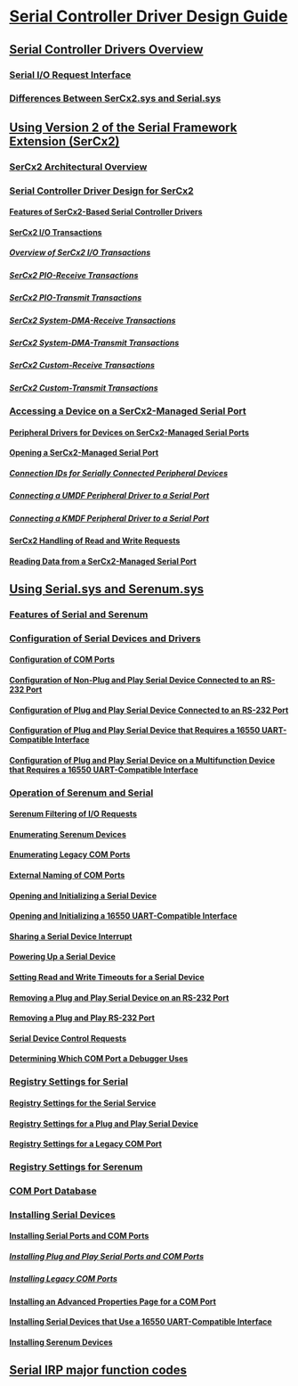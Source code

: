 # [Serial Controller Driver Design Guide](index.md)
## [Serial Controller Drivers Overview](serial-drivers-overview.md)
### [Serial I/O Request Interface](serial-i-o-request-interface.md)
### [Differences Between SerCx2.sys and Serial.sys](differences-between-sercx2-and-serial-sys.md)
## [Using Version 2 of the Serial Framework Extension (SerCx2)](using-version-2-of-the-serial-framework-extension.md)
### [SerCx2 Architectural Overview](sercx2-architectural-overview.md)
### [Serial Controller Driver Design for SerCx2](serial-controller-driver-design-for-sercx2.md)
#### [Features of SerCx2-Based Serial Controller Drivers](features-of-sercx2-based-serial-controller-drivers.md)
#### [SerCx2 I/O Transactions](sercx2-i-o-transactions.md)
##### [Overview of SerCx2 I/O Transactions](overview-of-sercx2-i-o-transactions.md)
##### [SerCx2 PIO-Receive Transactions](sercx2-pio-receive-transactions.md)
##### [SerCx2 PIO-Transmit Transactions](sercx2-pio-transmit-transactions.md)
##### [SerCx2 System-DMA-Receive Transactions](sercx2-system-dma-receive-transactions.md)
##### [SerCx2 System-DMA-Transmit Transactions](sercx2-system-dma-transmit-transactions.md)
##### [SerCx2 Custom-Receive Transactions](sercx2-custom-receive-transactions.md)
##### [SerCx2 Custom-Transmit Transactions](sercx2-custom-transmit-transactions.md)
### [Accessing a Device on a SerCx2-Managed Serial Port](accessing-a-device-on-a-sercx2-managed-serial-port.md)
#### [Peripheral Drivers for Devices on SerCx2-Managed Serial Ports](peripheral-drivers-for-devices-on-sercx2-managed-serial-ports.md)
#### [Opening a SerCx2-Managed Serial Port](opening-a-sercx2-managed-serial-port.md)
##### [Connection IDs for Serially Connected Peripheral Devices](connection-ids-for-serially-connected-peripheral-devices.md)
##### [Connecting a UMDF Peripheral Driver to a Serial Port](connecting-a-umdf-peripheral-device-driver-to-a-serial-port.md)
##### [Connecting a KMDF Peripheral Driver to a Serial Port](connecting-a-kmdf-peripheral-device-driver-to-a-serial-port.md)
#### [SerCx2 Handling of Read and Write Requests](sercx2-handling-of-read-and-write-requests.md)
#### [Reading Data from a SerCx2-Managed Serial Port](reading-data-from-a-sercx2-managed-serial-port.md)
## [Using Serial.sys and Serenum.sys](using-serial-sys-and-serenum-sys.md)
### [Features of Serial and Serenum](features-of-serial-and-serenum.md)
### [Configuration of Serial Devices and Drivers](configuration-of-serial-devices-and-drivers.md)
#### [Configuration of COM Ports](configuration-of-com-ports.md)
#### [Configuration of Non-Plug and Play Serial Device Connected to an RS-232 Port](configuration-of-non-plug-and-play-serial-device-connected-to-an-rs-23.md)
#### [Configuration of Plug and Play Serial Device Connected to an RS-232 Port](configuration-of-plug-and-play-serial-device-connected-to-an-rs-232-po.md)
#### [Configuration of Plug and Play Serial Device that Requires a 16550 UART-Compatible Interface](configuration-of-plug-and-play-serial-device-that-requires-a-16550-uar.md)
#### [Configuration of Plug and Play Serial Device on a Multifunction Device that Requires a 16550 UART-Compatible Interface ](configuration-of-plug-and-play-serial-device-on-a-multifunction-device.md)
### [Operation of Serenum and Serial](operation-of-serenum-and-serial.md)
#### [Serenum Filtering of I/O Requests](serenum-filtering-of-i-o-requests.md)
#### [Enumerating Serenum Devices](enumerating-serenum-devices.md)
#### [Enumerating Legacy COM Ports](enumerating-legacy-com-ports.md)
#### [External Naming of COM Ports](external-naming-of-com-ports.md)
#### [Opening and Initializing a Serial Device](opening-and-initializing-a-serial-device.md)
#### [Opening and Initializing a 16550 UART-Compatible Interface](opening-and-initializing-a-16550-uart-compatible-interface.md)
#### [Sharing a Serial Device Interrupt](sharing-a-serial-device-interrupt.md)
#### [Powering Up a Serial Device](powering-up-a-serial-device.md)
#### [Setting Read and Write Timeouts for a Serial Device](setting-read-and-write-timeouts-for-a-serial-device.md)
#### [Removing a Plug and Play Serial Device on an RS-232 Port](removing-a-plug-and-play-serial-device-on-an-rs-232-port.md)
#### [Removing a Plug and Play RS-232 Port](removing-a-plug-and-play-rs-232-port.md)
#### [Serial Device Control Requests](serial-device-control-requests2.md)
#### [Determining Which COM Port a Debugger Uses](determining-which-com-port-a-debugger-uses.md)
### [Registry Settings for Serial](registry-settings-for-serial.md)
#### [Registry Settings for the Serial Service](registry-settings-for-the-serial-service.md)
#### [Registry Settings for a Plug and Play Serial Device](registry-settings-for-a-plug-and-play-serial-device.md)
#### [Registry Settings for a Legacy COM Port](registry-settings-for-a-legacy-com-port.md)
### [Registry Settings for Serenum](registry-settings-for-serenum.md)
### [COM Port Database](com-port-database.md)
### [Installing Serial Devices](installing-serial-devices.md)
#### [Installing Serial Ports and COM Ports](installing-serial-ports-and-com-ports.md)
##### [Installing Plug and Play Serial Ports and COM Ports](installing-plug-and-play-serial-ports-and-com-ports.md)
##### [Installing Legacy COM Ports](installing-legacy-com-ports.md)
#### [Installing an Advanced Properties Page for a COM Port](installing-an-advanced-properties-page-for-a-com-port.md)
#### [Installing Serial Devices that Use a 16550 UART-Compatible Interface](installing-serial-devices-that-use-a-16550-uart-compatible-interface.md)
#### [Installing Serenum Devices](installing-serenum-devices.md)
## [Serial IRP major function codes](serial-irp-major-function-codes.md)
